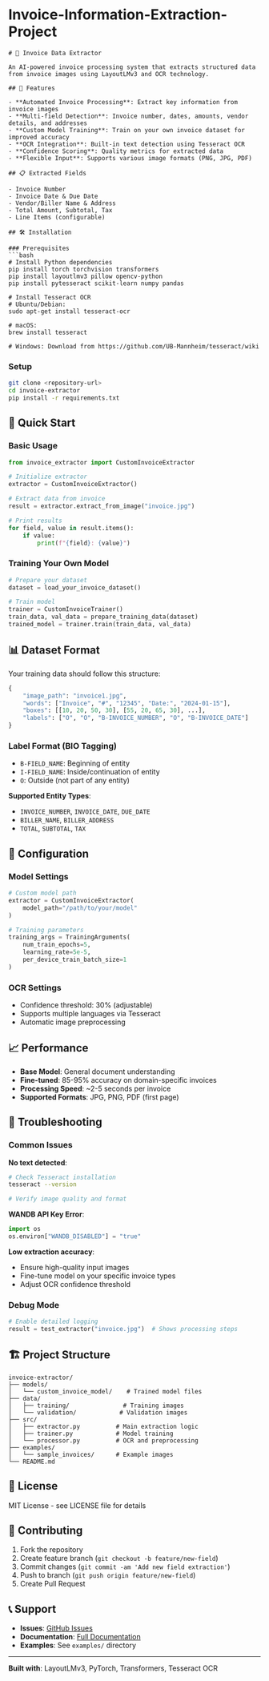 # Invoice-Information-Extraction-Project

```
# 📄 Invoice Data Extractor

An AI-powered invoice processing system that extracts structured data from invoice images using LayoutLMv3 and OCR technology.

## 🚀 Features

- **Automated Invoice Processing**: Extract key information from invoice images
- **Multi-field Detection**: Invoice number, dates, amounts, vendor details, and addresses
- **Custom Model Training**: Train on your own invoice dataset for improved accuracy  
- **OCR Integration**: Built-in text detection using Tesseract OCR
- **Confidence Scoring**: Quality metrics for extracted data
- **Flexible Input**: Supports various image formats (PNG, JPG, PDF)

## 📋 Extracted Fields

- Invoice Number
- Invoice Date & Due Date
- Vendor/Biller Name & Address
- Total Amount, Subtotal, Tax
- Line Items (configurable)

## 🛠️ Installation

### Prerequisites
```bash
# Install Python dependencies
pip install torch torchvision transformers
pip install layoutlmv3 pillow opencv-python
pip install pytesseract scikit-learn numpy pandas

# Install Tesseract OCR
# Ubuntu/Debian:
sudo apt-get install tesseract-ocr

# macOS:
brew install tesseract

# Windows: Download from https://github.com/UB-Mannheim/tesseract/wiki
```

### Setup
```bash
git clone <repository-url>
cd invoice-extractor
pip install -r requirements.txt
```

## 🎯 Quick Start

### Basic Usage
```python
from invoice_extractor import CustomInvoiceExtractor

# Initialize extractor
extractor = CustomInvoiceExtractor()

# Extract data from invoice
result = extractor.extract_from_image("invoice.jpg")

# Print results
for field, value in result.items():
    if value:
        print(f"{field}: {value}")
```

### Training Your Own Model
```python
# Prepare your dataset
dataset = load_your_invoice_dataset()

# Train model
trainer = CustomInvoiceTrainer()
train_data, val_data = prepare_training_data(dataset)
trained_model = trainer.train(train_data, val_data)
```

## 📊 Dataset Format

Your training data should follow this structure:
```python
{
    "image_path": "invoice1.jpg",
    "words": ["Invoice", "#", "12345", "Date:", "2024-01-15"],
    "boxes": [[10, 20, 50, 30], [55, 20, 65, 30], ...],
    "labels": ["O", "O", "B-INVOICE_NUMBER", "O", "B-INVOICE_DATE"]
}
```

### Label Format (BIO Tagging)
- `B-FIELD_NAME`: Beginning of entity
- `I-FIELD_NAME`: Inside/continuation of entity  
- `O`: Outside (not part of any entity)

**Supported Entity Types**:
- `INVOICE_NUMBER`, `INVOICE_DATE`, `DUE_DATE`
- `BILLER_NAME`, `BILLER_ADDRESS`
- `TOTAL`, `SUBTOTAL`, `TAX`

## 🔧 Configuration

### Model Settings
```python
# Custom model path
extractor = CustomInvoiceExtractor(
    model_path="/path/to/your/model"
)

# Training parameters
training_args = TrainingArguments(
    num_train_epochs=5,
    learning_rate=5e-5,
    per_device_train_batch_size=1
)
```

### OCR Settings
- Confidence threshold: 30% (adjustable)
- Supports multiple languages via Tesseract
- Automatic image preprocessing

## 📈 Performance

- **Base Model**: General document understanding
- **Fine-tuned**: 85-95% accuracy on domain-specific invoices
- **Processing Speed**: ~2-5 seconds per invoice
- **Supported Formats**: JPG, PNG, PDF (first page)

## 🐛 Troubleshooting

### Common Issues

**No text detected**:
```bash
# Check Tesseract installation
tesseract --version

# Verify image quality and format
```

**WANDB API Key Error**:
```python
import os
os.environ["WANDB_DISABLED"] = "true"
```

**Low extraction accuracy**:
- Ensure high-quality input images
- Fine-tune model on your specific invoice types
- Adjust OCR confidence threshold

### Debug Mode
```python
# Enable detailed logging
result = test_extractor("invoice.jpg")  # Shows processing steps
```

## 🏗️ Project Structure

```
invoice-extractor/
├── models/
│   └── custom_invoice_model/    # Trained model files
├── data/
│   ├── training/               # Training images
│   └── validation/            # Validation images
├── src/
│   ├── extractor.py          # Main extraction logic
│   ├── trainer.py            # Model training
│   └── processor.py          # OCR and preprocessing
├── examples/
│   └── sample_invoices/      # Example images
└── README.md
```

## 📄 License

MIT License - see LICENSE file for details

## 🤝 Contributing

1. Fork the repository
2. Create feature branch (`git checkout -b feature/new-field`)
3. Commit changes (`git commit -am 'Add new field extraction'`)
4. Push to branch (`git push origin feature/new-field`)
5. Create Pull Request

## 📞 Support

- **Issues**: [GitHub Issues](link-to-issues)
- **Documentation**: [Full Documentation](link-to-docs)
- **Examples**: See `examples/` directory

---

**Built with**: LayoutLMv3, PyTorch, Transformers, Tesseract OCR
```

